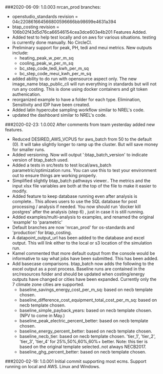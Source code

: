 ###2020-06-09: 1.0.003
nrcan_prod branches:
* openstudio_standards revision = 04c220861664566800596666bb98699e4631a394
* btap_costing revision = 106b02f43d5d76ca66546154cea3dce603e4b201
Features Added. 
* Added test to help test locally and on aws for various situations. testing is currently done manually. No CircleCI.
* Preliminary support for peak, PH, tedi and meui metrics.  New outputs include:
    * heating_peak_w_per_m_sq
    * cooling_peak_w_per_m_sq                  
    * bc_step_code_tedi_kwh_per_m_sq
    * bc_step_code_meui_kwh_per_m_sq
* added ability to do run with opensource aspect only. The new image_name btap_public_cli will run everything in standards
but will not run any costing. This is done using docker containers and git token authenication. 
* reorganized example to have a folder for each type. Elimination, Sensitivity and IDP have been created.
* Added latin hypercube sampling workflow similar to NREL's code. 
* updated the dashboard similar to NREL's code. 

###2020-02-23: 1.0.002
After comments from team yesterday added new features.
* Reduced DESIRED_AWS_VCPUS for aws_batch from 50 to the default (0). It will take slightly longer to ramp up the cluster. But will save money for smaller runs. 
* Added versioning. Now will output ':btap_batch_version' to indicate version of btap_batch used. 
* Added a tests in src/tests to test local/aws_batch parametric/optimization runs. You can use this to test your environment out to ensure things are working properly. 
* Simplified slightly btap_batch pathways viewer.. The metrics and the input xlsx file variables are both at the top of the file to make it easier to modify.
* Added feature to keep database running even after analysis is complete.. This allows users to use the SQL database for
post processing  / analysis if needed. You now should run 'docker kill postgres' after the analysis (step 6) , just in case it is still running.  
* Added examples/multi-analysis to examples, and renamed the original 'example' to 'parametric'  
* Default branches are now 'nrcan_prod' for os-standards and 'production' for btap_costing.
* A datapoint_output_url has been added to the database and excel output. This will link either to the local or s3 location of the simulation run.
* Kamel commented that more default output from the console would be informative to say what jobs have been submitted. This has been added.
* Add basecase comparisons. btap_batch now adds the following to the excel output as a post process. Baseline runs are contained 
in the src/resources folder and should be updated when costing/energy outputs have changed or cities have been expanded. Currently only the 7 climate
zone cities are supported.  
    * baseline_savings_energy_cost_per_m_sq: based on necb template chosen.	
    * baseline_difference_cost_equipment_total_cost_per_m_sq: based on necb template chosen.
    * baseline_simple_payback_years: based on necb template chosen.  (NPV to come in May.)
    * baseline_peak_electric_percent_better: based on necb template chosen.
    * baseline_energy_percent_better: based on necb template chosen.
    * baseline_necb_tier: based on necb template chosen. 'tier_1', 'tier_2', 'tier_3', 'tier_4' for 25%,50%,60%,60%+ better.
    Note: this tier is based on the original template selected..not always NECB2017. 
    * baseline_ghg_percent_better: based on necb template chosen.

###2020-02-19: 1.0.001
Initial commit supporting most ecms. Support running on local and AWS. Linux and Windows. 